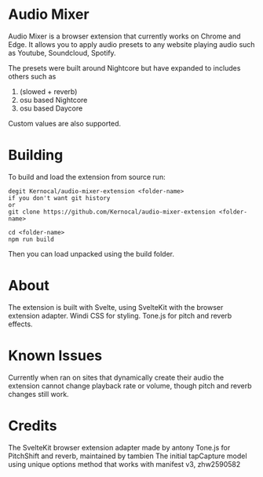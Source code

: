 # Audio Mixer

Audio Mixer is a browser extension that currently works on Chrome and Edge. It allows you to apply audio presets to any website playing audio such as Youtube, Soundcloud, Spotify.

The presets were built around Nightcore but have expanded to includes others such as
1. (slowed + reverb)
2. osu based Nightcore
3. osu based Daycore

Custom values are also supported.

# Building

To build and load the extension from source run:
```
degit Kernocal/audio-mixer-extension <folder-name>
if you don't want git history
or
git clone https://github.com/Kernocal/audio-mixer-extension <folder-name>

cd <folder-name>
npm run build
```
Then you can load unpacked using the build folder.


# About
The extension is built with Svelte, using SvelteKit with the browser extension adapter.
Windi CSS for styling.
Tone.js for pitch and reverb effects.

# Known Issues
Currently when ran on sites that dynamically create their audio the extension cannot change playback rate or volume, though pitch and reverb changes still work.

# Credits
The SvelteKit browser extension adapter made by antony
Tone.js for PitchShift and reverb, maintained by tambien
The initial tapCapture model using unique options method that works with manifest v3, zhw2590582